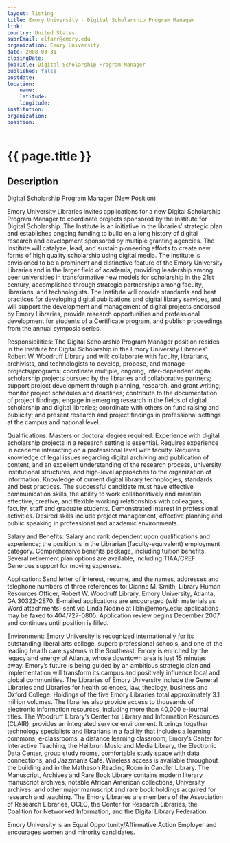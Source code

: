 ```yaml
---
layout: listing
title: Emory University - Digital Scholarship Program Manager
link:
country: United States
subrEmail: elfarr@emory.edu
organization: Emory University 
date: 2008-03-31
closingDate: 
jobTitle: Digital Scholarship Program Manager
published: false
postdate:
location:
    name: 
    latitude: 
    longitude: 
institution: 
organization: 
position: 
--- 
```



# {{ page.title }}

## Description





<p>Digital Scholarship Program Manager (New Position)</p>
<p>Emory University Libraries invites applications for a new Digital Scholarship Program Manager to coordinate projects sponsored by the Institute for Digital Scholarship. The Institute is an initiative in the libraries’ strategic plan and establishes ongoing funding to build on a long history of digital research and development sponsored by multiple granting agencies. The Institute will catalyze, lead, and sustain pioneering efforts to create new forms of high quality scholarship using digital media. The Institute is envisioned to be a prominent and distinctive feature of the Emory University Libraries and in the larger field of academia, providing leadership among peer universities in transformative new models for scholarship in the 21st century, accomplished through strategic partnerships among faculty, librarians, and technologists. The Institute will provide standards and best practices for developing digital publications and digital library services, and will support the development and management of digital projects endorsed by Emory Libraries, provide research opportunities and professional development for students of a Certificate program, and publish proceedings from the annual symposia series.</p>
<p>Responsibilities: The Digital Scholarship Program Manager position resides in the Institute for Digital Scholarship in the Emory University Libraries’ Robert W. Woodruff Library and will:  collaborate with faculty, librarians, archivists, and technologists to develop, propose, and manage projects/programs; coordinate multiple, ongoing, inter-dependent digital scholarship projects pursued by the libraries and collaborative partners; support project development through planning, research, and grant writing; monitor project schedules and deadlines; contribute to the documentation of project findings; engage in emerging research in the fields of digital scholarship and digital libraries; coordinate with others on fund raising and publicity; and present research and project findings in professional settings at the campus and national level. </p>
<p>Qualifications:  Masters or doctoral degree required.  Experience with digital scholarship projects in a research setting is essential.  Requires experience in academe interacting on a professional level with faculty. Requires knowledge of legal issues regarding digital archiving and publication of content, and an excellent understanding of the research process, university institutional structures, and high-level approaches to the organization of information. Knowledge of current digital library technologies, standards and best practices. The successful candidate must have effective communication skills, the ability to work collaboratively and maintain effective, creative, and flexible working relationships with colleagues, faculty, staff and graduate students. Demonstrated interest in professional activities. Desired skills include project management, effective planning and public speaking in professional and academic environments.</p>
<p>Salary and Benefits: Salary and rank dependent upon qualifications and experience; the position is in the Librarian (faculty-equivalent) employment category. Comprehensive benefits package, including tuition benefits.  Several retirement plan options are available, including TIAA/CREF. Generous support for moving expenses.</p>
<p>Application: Send letter of interest, resume, and the names, addresses and telephone numbers of three references to: Dianne M. Smith, Library Human Resources Officer, Robert W. Woodruff Library, Emory University, Atlanta, GA 30322-2870. E-mailed applications are encouraged (with materials as Word attachments) sent via Linda Nodine at libln@emory.edu; applications may be faxed to 
404/727-0805.  Application review begins December 2007 and continues until position is filled.</p>
<p>Environment: Emory University is recognized internationally for its outstanding liberal arts college, superb professional schools, and one of the leading health care systems in the Southeast. Emory is enriched by the legacy and energy of Atlanta, whose downtown area is just 15 minutes away. Emory’s future is being guided by an ambitious strategic plan and implementation will transform its campus and positively influence local and global communities. The Libraries of Emory University include the General Libraries and Libraries for health sciences, law, theology, business and Oxford College. Holdings of the five Emory Libraries total approximately 3.1 million volumes. The libraries also provide access to thousands of electronic information resources, including more than 40,000 e-journal titles. The Woodruff Library’s Center for Library and Information Resources (CLAIR), provides an integrated service environment. It brings together technology specialists and librarians in a facility that includes a learning commons, e-classrooms, a distance learning classroom, Emory’s Center for Interactive Teaching, the Heilbrun Music and Media Library, the Electronic Data Center, group study rooms, comfortable study space with data connections, and Jazzman’s Cafe. Wireless access is available throughout the building and in the Matheson Reading Room in Candler Library. The Manuscript, Archives and Rare Book Library contains modern literary manuscript archives, notable African American collections, University archives, and other major manuscript and rare book holdings acquired for research and teaching. The Emory Libraries are members of the Association of Research Libraries, OCLC, the Center for Research Libraries, the Coalition for Networked Information, and the Digital Library Federation.</p> 
<p>Emory University is an Equal Opportunity/Affirmative Action Employer and encourages women and minority candidates.</p>
